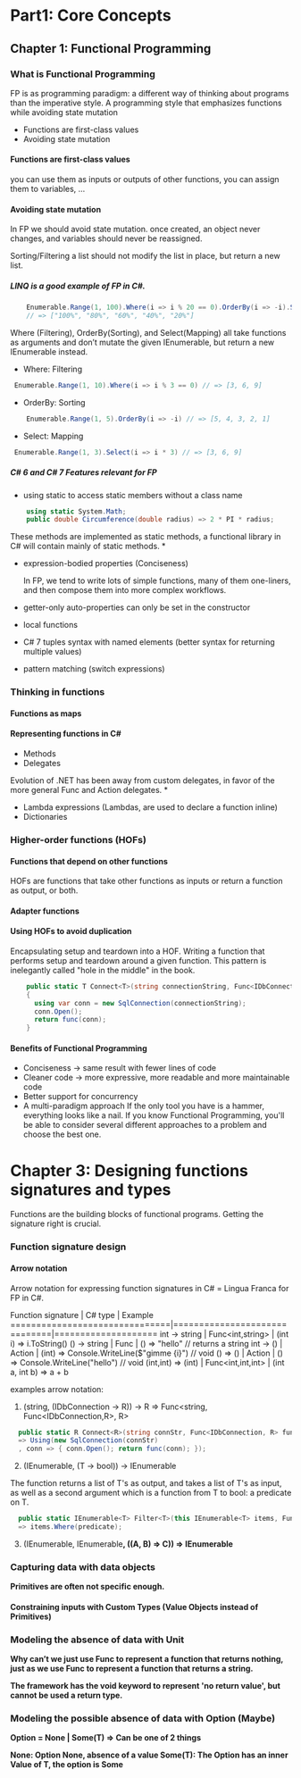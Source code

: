 ﻿# Part1: Core Concepts

## Chapter 1: Functional Programming

### What is Functional Programming

FP is as programming paradigm: a different way of thinking about programs than the imperative style.
A programming style that emphasizes functions while avoiding state mutation

* Functions are first-class values
* Avoiding state mutation

#### Functions are first-class values

you can use them as inputs or outputs of other functions, you can assign them to variables, ...

#### Avoiding state mutation

In FP we should avoid state mutation. 
once created, an object never changes, and variables should never be reassigned.

Sorting/Filtering a list should not modify the list in place, but return a new list.

##### LINQ is a good example of FP in C#.

```csharp
    Enumerable.Range(1, 100).Where(i => i % 20 == 0).OrderBy(i => -i).Select(i => $"{i}%")
    // => ["100%", "80%", "60%", "40%", "20%"]
```

Where (Filtering), OrderBy(Sorting), and Select(Mapping) all take functions as arguments and don’t
mutate the given IEnumerable, but return a new IEnumerable instead.

* Where: Filtering
 ```csharp
  Enumerable.Range(1, 10).Where(i => i % 3 == 0) // => [3, 6, 9]
 ```

* OrderBy: Sorting
 ```csharp
     Enumerable.Range(1, 5).OrderBy(i => -i) // => [5, 4, 3, 2, 1]
 ```

* Select: Mapping
 ```csharp
  Enumerable.Range(1, 3).Select(i => i * 3) // => [3, 6, 9]
 ```

##### C# 6 and C# 7 Features relevant for FP

* using static to access static members without a class name

```csharp
    using static System.Math;
    public double Circumference(double radius) => 2 * PI * radius;
```

These methods are implemented as static methods, a functional library in C# will contain mainly of static methods.
* 
* expression-bodied properties (Conciseness)

  In FP, we tend to write lots of simple functions, many of them one-liners, and then
  compose them into more complex workflows. 

* getter-only auto-properties can only be set in the constructor
* local functions
* C# 7 tuples syntax with named elements (better syntax for returning multiple values)
* pattern matching (switch expressions)


### Thinking in functions

#### Functions as maps
#### Representing functions in C#

* Methods
* Delegates
  
Evolution of .NET has been away from custom delegates, in favor of the more general Func and Action delegates.
* 
* Lambda expressions (Lambdas, are used to declare a function inline)
* Dictionaries

### Higher-order functions (HOFs)

#### Functions that depend on other functions

HOFs are functions that take other functions as inputs or return a function as output, or both.

#### Adapter functions

#### Using HOFs to avoid duplication

Encapsulating setup and teardown into a HOF. Writing a function that performs setup and teardown around a given function.
This pattern is inelegantly called "hole in the middle" in the book.

```csharp
    public static T Connect<T>(string connectionString, Func<IDbConnection, T> func)
    {
      using var conn = new SqlConnection(connectionString);
      conn.Open();
      return func(conn);
    }
```

#### Benefits of Functional Programming

* Conciseness -> same result with fewer lines of code
* Cleaner code -> more expressive, more readable and more maintainable code
* Better support for concurrency
* A multi-paradigm approach
If the only tool you have is a hammer, everything looks like a nail. 
If you know Functional Programming, you'll be able to consider several different approaches to a problem and choose the best one.


# Chapter 3: Designing functions signatures and types

Functions are the building blocks of functional programs. Getting the signature right is crucial.

### Function signature design

#### Arrow notation

Arrow notation for expressing function signatures in C# = Lingua Franca for FP in C#.

Function signature             |   C# type                    | Example
===============================|==============================|====================
int -> string                  | Func<int,string>             | (int i) => i.ToString()
() -> string                   | Func<string>                 | () => "hello" // returns a string
int -> ()                      | Action<int>                  | (int) => Console.WriteLine($"gimme {i}") // void
() => ()                       | Action                       | () => Console.WriteLine("hello") // void
(int,int) => (int)             | Func<int,int,int>            | (int a, int b) => a + b

examples arrow notation:

1. (string, (IDbConnection -> R)) -> R  => Func<string, Func<IDbConnection,R>, R>

  ```csharp
    public static R Connect<R>(string connStr, Func<IDbConnection, R> func)
    => Using(new SqlConnection(connStr)
    , conn => { conn.Open(); return func(conn); });
  ```

2. (IEnumerable<T>, (T -> bool)) -> IEnumerable<T>

  The function returns a list of T's as output, and takes a list of T's as input,
  as well as a second argument which is a function from T to bool: a predicate on T.

```csharp
  public static IEnumerable<T> Filter<T>(this IEnumerable<T> items, Func<T, bool> predicate)
  => items.Where(predicate);
```

3. (IEnumerable<A>, IEnumerable<B>, ((A, B) => C)) => IEnumerable<C>

### Capturing data with data objects 

Primitives are often not specific enough.

#### Constraining inputs with Custom Types (Value Objects instead of Primitives) 

### Modeling the absence of data with Unit

Why can’t we just use Func<Void> to represent a function that returns nothing, 
just as we use Func<string> to represent a function that returns a string.

The framework has the void keyword to represent 'no return value', but cannot be used a return type.


### Modeling the possible absence of data with Option (Maybe)

Option<T> = None | Some(T) => Can be one of 2 things

None: Option None, absence of a value
Some(T): The Option has an inner Value of T, the option is Some


